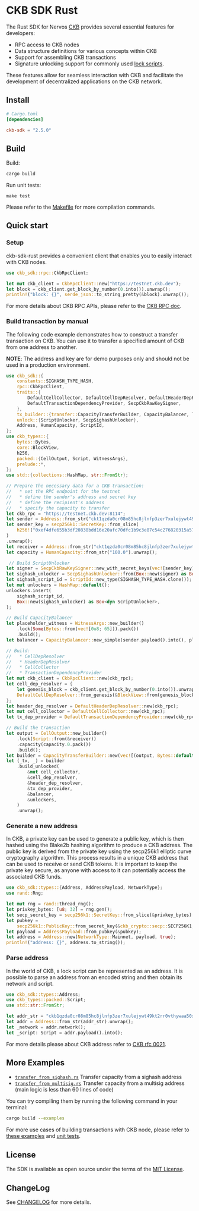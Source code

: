 
# CKB SDK Rust

The Rust SDK for Nervos [CKB][ckb] provides several essential features for developers:

- RPC access to CKB nodes
- Data structure definitions for various concepts within CKB
- Support for assembling CKB transactions
- Signature unlocking support for commonly used [lock scripts](https://github.com/nervosnetwork/rfcs/blob/master/rfcs/0022-transaction-structure/0022-transaction-structure.md#lock-script).

These features allow for seamless interaction with CKB and facilitate the development of decentralized applications on the CKB network.

## Install

```toml
# Cargo.toml
[dependencies]

ckb-sdk = "2.5.0"
```

## Build

Build:

```bash
cargo build
```

Run unit tests:

```
make test
```

Please refer to the [Makefile](./Makefile) for more compilation commands.

## Quick start

### Setup

ckb-sdk-rust provides a convenient client that enables you to easily interact with CKB nodes.

```rust
use ckb_sdk::rpc::CkbRpcClient;

let mut ckb_client = CkbRpcClient::new("https://testnet.ckb.dev");
let block = ckb_client.get_block_by_number(0.into()).unwrap();
println!("block: {}", serde_json::to_string_pretty(&block).unwrap());
```

For more details about CKB RPC APIs, please refer to the [CKB RPC doc](https://github.com/nervosnetwork/ckb/blob/master/rpc/README.md).

### Build transaction by manual

The following code example demonstrates how to construct a transfer transaction on CKB. You can use it to transfer a specified amount of CKB from one address to another. 

**NOTE**: The address and key are for demo purposes only and should not be used in a production environment.

```rust
use ckb_sdk::{
    constants::SIGHASH_TYPE_HASH,
    rpc::CkbRpcClient,
    traits::{
        DefaultCellCollector, DefaultCellDepResolver, DefaultHeaderDepResolver,
        DefaultTransactionDependencyProvider, SecpCkbRawKeySigner,
    },
    tx_builder::{transfer::CapacityTransferBuilder, CapacityBalancer, TxBuilder},
    unlock::{ScriptUnlocker, SecpSighashUnlocker},
    Address, HumanCapacity, ScriptId,
};
use ckb_types::{
    bytes::Bytes,
    core::BlockView,
    h256,
    packed::{CellOutput, Script, WitnessArgs},
    prelude::*,
};
use std::{collections::HashMap, str::FromStr};

// Prepare the necessary data for a CKB transaction:
//   * set the RPC endpoint for the testnet
//   * define the sender's address and secret key
//   * define the recipient's address
//   * specify the capacity to transfer
let ckb_rpc = "https://testnet.ckb.dev:8114";
let sender = Address::from_str("ckt1qzda0cr08m85hc8jlnfp3zer7xulejywt49kt2rr0vthywaa50xwsqf7v2xsyj0p8szesqrwqapvvygpc8hzg9sku954v").unwrap();
let sender_key = secp256k1::SecretKey::from_slice(
    h256!("0xef4dfe655b3df20838bdd16e20afc70dfc1b9c3e87c54c276820315a570e6555").as_bytes(),
)
.unwrap();
let receiver = Address::from_str("ckt1qzda0cr08m85hc8jlnfp3zer7xulejywt49kt2rr0vthywaa50xwsqvglkprurm00l7hrs3rfqmmzyy3ll7djdsujdm6z").unwrap();
let capacity = HumanCapacity::from_str("100.0").unwrap();

 // Build ScriptUnlocker
let signer = SecpCkbRawKeySigner::new_with_secret_keys(vec![sender_key]);
let sighash_unlocker = SecpSighashUnlocker::from(Box::new(signer) as Box<_>);
let sighash_script_id = ScriptId::new_type(SIGHASH_TYPE_HASH.clone());
let mut unlockers = HashMap::default();
unlockers.insert(
    sighash_script_id,
    Box::new(sighash_unlocker) as Box<dyn ScriptUnlocker>,
);

// Build CapacityBalancer
let placeholder_witness = WitnessArgs::new_builder()
    .lock(Some(Bytes::from(vec![0u8; 65])).pack())
    .build();
let balancer = CapacityBalancer::new_simple(sender.payload().into(), placeholder_witness, 1000);

// Build:
//   * CellDepResolver
//   * HeaderDepResolver
//   * CellCollector
//   * TransactionDependencyProvider
let mut ckb_client = CkbRpcClient::new(ckb_rpc);
let cell_dep_resolver = {
    let genesis_block = ckb_client.get_block_by_number(0.into()).unwrap().unwrap();
    DefaultCellDepResolver::from_genesis(&BlockView::from(genesis_block)).unwrap()
};
let header_dep_resolver = DefaultHeaderDepResolver::new(ckb_rpc);
let mut cell_collector = DefaultCellCollector::new(ckb_rpc);
let tx_dep_provider = DefaultTransactionDependencyProvider::new(ckb_rpc, 10);

// Build the transaction
let output = CellOutput::new_builder()
    .lock(Script::from(&receiver))
    .capacity(capacity.0.pack())
    .build();
let builder = CapacityTransferBuilder::new(vec![(output, Bytes::default())]);
let (_tx, _) = builder
    .build_unlocked(
        &mut cell_collector,
        &cell_dep_resolver,
        &header_dep_resolver,
        &tx_dep_provider,
        &balancer,
        &unlockers,
    )
    .unwrap();
```

### Generate a new address

In CKB, a private key can be used to generate a public key, which is then hashed using the Blake2b hashing algorithm to produce a CKB address. The public key is derived from the private key using the secp256k1 elliptic curve cryptography algorithm. This process results in a unique CKB address that can be used to receive or send CKB tokens. It is important to keep the private key secure, as anyone with access to it can potentially access the associated CKB funds. 

```rust
use ckb_sdk::types::{Address, AddressPayload, NetworkType};
use rand::Rng;

let mut rng = rand::thread_rng();
let privkey_bytes: [u8; 32] = rng.gen();
let secp_secret_key = secp256k1::SecretKey::from_slice(&privkey_bytes).unwrap();
let pubkey =
    secp256k1::PublicKey::from_secret_key(&ckb_crypto::secp::SECP256K1, &secp_secret_key);
let payload = AddressPayload::from_pubkey(&pubkey);
let address = Address::new(NetworkType::Mainnet, payload, true);
println!("address: {}", address.to_string());
```

### Parse address

In the world of CKB, a lock script can be represented as an address. It is possible to parse an address from an encoded string and then obtain its network and script.

```rust
use ckb_sdk::types::Address;
use ckb_types::packed::Script;
use std::str::FromStr;

let addr_str = "ckb1qzda0cr08m85hc8jlnfp3zer7xulejywt49kt2rr0vthywaa50xwsqgvf0k9sc40s3azmpfvhyuudhahpsj72tsr8cx3d";
let addr = Address::from_str(addr_str).unwrap();
let _network = addr.network();
let _script: Script = addr.payload().into();
```

For more details please about CKB address refer to [CKB rfc 0021](https://github.com/nervosnetwork/rfcs/blob/master/rfcs/0021-ckb-address-format/0021-ckb-address-format.md).


## More Examples

* [`transfer_from_sighash.rs`](examples/transfer_from_sighash.rs) Transfer capacity from a sighash address
* [`transfer_from_multisig.rs`](examples/transfer_from_multisig.rs) Transfer capacity from a multisig address (main logic is less than 60 lines of code)

You can try compiling them by running the following command in your terminal:

```sh
cargo build --examples
```

For more use cases of building transactions with CKB node, please refer to [these examples](./examples/) and [unit tests](./src/tests/).

## License

The SDK is available as open source under the terms of the [MIT License](./LICENSE).

## ChangeLog

See [CHANGELOG](CHANGELOG.md) for more details.


[ckb]: https://github.com/nervosnetwork/ckb
